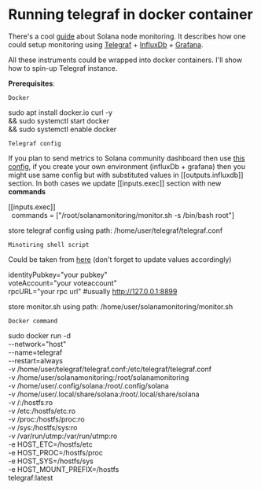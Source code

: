 # Running telegraf in docker container

There's a cool [guide](https://github.com/stakeconomy/solanamonitoring) about Solana node monitoring. It describes how one could setup monitoring using [Telegraf](https://github.com/influxdata/telegraf) + [InfluxDb](https://github.com/influxdata/influxdb) + [Grafana](https://github.com/grafana/grafana).

All these instruments could be wrapped into docker containers. I'll show how to spin-up Telegraf instance.

**Prerequisites**:

`Docker`

sudo apt install docker.io curl -y \
&& sudo systemctl start docker \
&& sudo systemctl enable docker

`Telegraf config`

If you plan to send metrics to Solana community dashboard then use [this config](https://github.com/stakeconomy/solanamonitoring#example-telegraf-configuration), if you create your own environment (influxDb + grafana) then you might use same config but with substituted values in [[outputs.influxdb]] section.
In both cases we update [[inputs.exec]] section with new **commands**

[[inputs.exec]]  
&ensp;commands = ["/root/solanamonitoring/monitor.sh -s /bin/bash root"]

store telegraf config using path: /home/user/telegraf/telegraf.conf

`Minotiring shell script`

Could be taken from [here](https://github.com/stakeconomy/solanamonitoring/blob/main/monitor.sh) (don't forget to update values accordingly)

identityPubkey="your pubkey"   
voteAccount="your voteaccount"  
rpcURL="your rpc url" #usually http://127.0.0.1:8899  

store monitor.sh using path: /home/user/solanamonitoring/monitor.sh

`Docker command`

sudo docker run -d \
--network="host" \
--name=telegraf \
--restart=always \
-v /home/user/telegraf/telegraf.conf:/etc/telegraf/telegraf.conf \
-v /home/user/solanamonitoring:/root/solanamonitoring \
-v /home/user/.config/solana:/root/.config/solana \
-v /home/user/.local/share/solana:/root/.local/share/solana \
-v /:/hostfs:ro \
-v /etc:/hostfs/etc:ro \
-v /proc:/hostfs/proc:ro \
-v /sys:/hostfs/sys:ro \
-v /var/run/utmp:/var/run/utmp:ro \
-e HOST_ETC=/hostfs/etc \
-e HOST_PROC=/hostfs/proc \
-e HOST_SYS=/hostfs/sys \
-e HOST_MOUNT_PREFIX=/hostfs \
telegraf:latest
